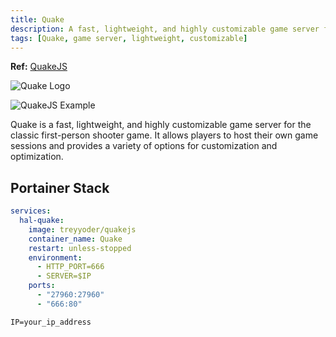 ```yaml
---
title: Quake
description: A fast, lightweight, and highly customizable game server for Quake.
tags: [Quake, game server, lightweight, customizable]
---
```


**Ref:** [QuakeJS](https://github.com/treyyoder/quakejs-docker)

![Quake Logo](https://raw.githubusercontent.com/treyyoder/quakejs-docker/refs/heads/master/quakejs-docker.png?raw=true)

![QuakeJS Example](../images/quakejs_example.png)

Quake is a fast, lightweight, and highly customizable game server for the classic first-person shooter game. It allows players to host their own game sessions and provides a variety of options for customization and optimization.

## Portainer Stack

```yaml
services:
  hal-quake:
    image: treyyoder/quakejs
    container_name: Quake
    restart: unless-stopped
    environment:
      - HTTP_PORT=666
      - SERVER=$IP
    ports:
      - "27960:27960"
      - "666:80"
```

```env
IP=your_ip_address
```
